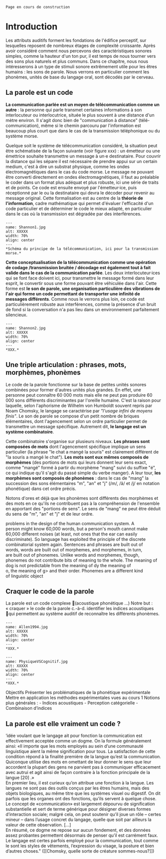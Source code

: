 
```{warning}
Page en cours de construction
```

# Introduction

Les attributs auditifs forment les fondations de l'édifice perceptif, sur lesquelles reposent de nombreux étages de complexité croissante. Après avoir considéré comment nous percevons des caractéristiques sonores simples, comme la hauteur d'un ton pur, il est temps de nous tourner vers des sons plus naturels et plus communs. Dans ce chapitre, nous nous intéresserons à un type de stimuli sonore extrêmement utile pour les êtres humains : les sons de parole. Nous verrons en particulier comment les phonèmes, unités de base du langage oral, sont décodés par le cerveau.  

## La parole est un code 

**La communication parlée est un moyen de télécommunication comme un autre** : la personne qui parle transmet certaines informations à son interlocuteur ou interlocutrice, située le plus souvent à une distance d'un mètre environ. Il s'agit donc bien de "communication à distance" (télé-communication), même si le chemin parcouru par l'information est beaucoup plus court que dans le cas de la transmission téléphonique ou du système morse.

Quelque soit le système de télécommunication considéré, la situation peut être schématisée de la façon suivante (voir figure xxx) : un émetteur ou une émettrice souhaite transmettre un message à un·e destinataire. Pour couvrir la distance qui les sépare il est nécessaire de prendre appui sur un certain medium, c'est à dire un substrat physique, comme les ondes électromagnétiques dans le cas du code morse. Le message ne pouvant être converti directement en ondes électromagnétiques, il faut au préalable le coder dans un format plus adéquat et plus robuste, ici une série de traits et de points. Ce code est ensuite envoyé par l'émetteur·ice, puis réceptionné par le ou la destinataire qui devra le décoder pour revenir au message original. Cette formalisation est au centre de la **théorie de l'information**, cadre mathématique qui permet d'évaluer l'efficacité d'un code particulier et de déterminer le code le mieux adapté, en particulier dans le cas où la transmission est dégradée par des interférences.

```{figure} Shannon1.jpg
---
name: Shannon1.jpg
alt: XXXXX
width: 70%
align: center
---
*Schéma du principe de la télécommunication, ici pour la transmission morse.*
```

**Cette conceptualisation de la télécommunication comme une opération de codage /transmission bruitée / décodage est également tout à fait valide dans le cas de la communication parlée**. Les deux interlocuteur·ices qui se font face doivent ici, pour transmettre le message formé dans leur esprit, le convertir sous une forme pouvant être véhiculée dans l'air. Cette forme est **le son de parole, une organisation particulière des vibrations de l'air qui forme un code permettant de transporter une infinité de messages différents**. Comme nous le verrons plus loin, ce code est particulièrement robuste aux interférences, comme la présence d'un bruit de fond si la conversation n'a pas lieu dans un environnement parfaitement silencieux. 

```{figure} Shannon2.jpg
---
name: Shannon2.jpg
alt: XXXXX
width: 70%
align: center
---
*XXX.*
```

## Une triple articulation : phrases, mots, morphèmes, phonèmes 

Le code de la parole fonctionne sur la base de petites unités sonores combinées pour former d'autres unités plus grandes. En effet, une personne peut connaître 60 000 mots mais elle ne peut pas produire 60 000 sons différents discriminantes par l'oreille humaine. C'est la raison pour laquelle, selon l'aphorisme de Wilhelm von Humboldt souvent repris par Noam Chomsky, le langage se caractérise par *"l'usage infini de moyens finis"*. Le son de parole se compose d'un petit nombre de briques élémentaires, dont l'agencement selon un ordre particulier permet de transmettre un message spécifique. Autrement dit, **le langage est un système combinatoire**.

Cette combinatoire s'organise sur plusieurs niveaux. **Les phrases sont composées de mots** dont l'agencement spécifique implique un sens particulier (la phrase "le chat a mangé la souris" est clairement différent de "la souris a mangé le chat"). **Les mots sont eux mêmes composés de morphèmes** (des portions de mots qui leurs donnent leur sens exact, comme "mangé" formé à partir du morphème "mang" suivi du suffixe "é", ce qui indique qu'il s'agit du passé simple du verbe manger). A leur tour, **les morphèmes sont composés de phonèmes** : dans le cas de "mang" la succession des sons élémentaires "m", "an" et "j" (/m/, /ã/ et /j/ en notation phonétique) dans cet ordre précis.

Notons d'ores et déjà que les phonèmes sont différents des morphèmes et des mots en ce qu'ils ne contribuent pas à la compréhension de l'ensemble en apportant des "portions de sens". Le sens de "mang" ne peut être déduit du sens de "m", "an" et "j" et de leur ordre.


problems in the design of the human communication system. A  
person might know 60,000 words, but a person's mouth cannot make  
60,000 different noises (at least, not ones that the ear can easily  
discriminate). So language has exploited the principle of the discrete  
combinatorial system again. Sentences and phrases are built out of  
words, words are built out of morphemes, and morphemes, in turn,  
are built out of phonemes. Unlike words and morphemes, though,  
phonemes do not contribute bits of meaning to the whole. The meaning of dog is not predictable from the meaning of dy the meaning of  
o, the meaning of g\> and their order. Phonemes are a different kind  
of linguistic object

## Craquer le code de la parole 

La parole est un code complexe (acoustique  phonétique  …)
Notre but : « craquer » le code de la parole c.-à-d. identifier les indices acoustiques qui permettent au système auditif de reconnaître les différents phonèmes.


```{figure} Allen1994.jpg
---
name: Allen1994.jpg
alt: XXXXX
width: 70%
align: center
---
*XXX.*
```

```{figure} PhysiqueVSCognitif.jpg
---
name: PhysiqueVSCognitif.jpg
alt: XXXXX
width: 70%
align: center
---
*XXX.*
```

Objectifs
Présenter les problématiques de la phonétique expérimentale
Mettre en application les méthodes expérimentales vues au cours 1
Notions plus générales :
	- Indices acoustiques
	- Perception catégorielle
	- Combinaison d’indices

## La parole est elle vraiment un code ?

’idée voulant que le langage ait pour fonction la communication est effectivement acceptée comme un dogme. On la formule généralement ainsi: «Il importe que les mots employés au sein d’une communauté linguistique aient la même signification pour tous. La satisfaction de cette condition répond à la finalité première de la langue qu’est la communication. Quiconque utilise des mots en omettant de leur donner le sens que leur accordent la plupart des gens ne parvient pas à communiquer efficacement avec autrui et agit ainsi de façon contraire à la fonction principale de la langue [20] .»  
En premier lieu, il est curieux qu’on attribue une fonction à la langue. Les langues ne sont pas des outils conçus par les êtres humains, mais des objets biologiques, au même titre que les systèmes visuel ou digestif. On dit parfois que les organes ont des fonctions, qu’ils servent à quelque chose.  
Le concept de «communication» est largement dépourvu de signification substantielle et sert de terme générique pour désigner diverses formes d’interaction sociale; malgré cela, on peut soutenir qu’il joue un rôle – certes mineur – dans l’usage concret du langage, quelle que soit par ailleurs la valeur de cette observation. […]  
En résumé, ce dogme ne repose sur aucun fondement, et des données assez probantes permettent désormais de penser qu’il est carrément faux. Le langage est certes parfois employé pour la communication, tout comme le sont les styles de vêtements, l’expression du visage, la posture et bien d’autres choses." ([[Chomsky, quelle sorte de créature sommes-nous?]])  
